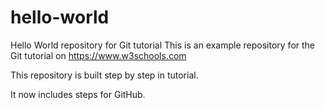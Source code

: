# hello-world
Hello World repository for Git tutorial
This is an example repository for the Git tutorial on https://www.w3schools.com

This repository is built step by step in tutorial.

It now includes steps for GitHub.
